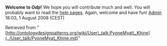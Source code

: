 __Welcome to _Odp_!__ We hope you will contribute much and well. 
You will probably want to read the [help pages](http://ontologydesignpatterns.org/wiki/Help:Contents "Help:Contents"). Again, welcome and have fun! [Admin](http://ontologydesignpatterns.org/wiki/index.php?title=User:Admin&action=edit&redlink=1 "User:Admin (not yet written)") 18:03, 1 August 2008 (CEST)





Retrieved from "[http://ontologydesignpatterns.org/wiki/User\_talk:PyoneMyat\_Khine](../User_talk/PyoneMyat_Khine.md)"